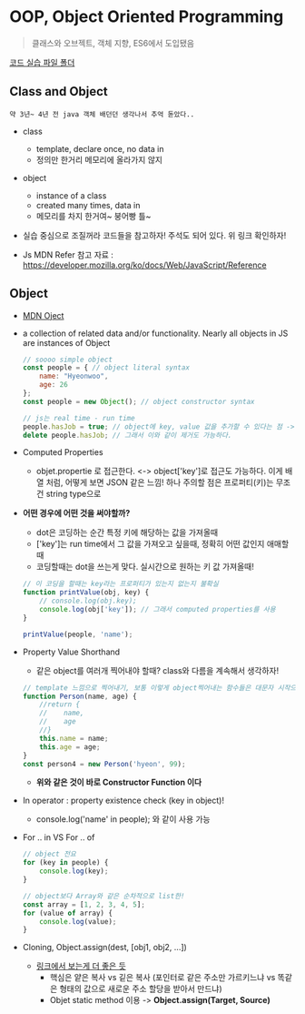 # OOP, Object Oriented Programming

> 클래스와 오브젝트, 객체 지향, ES6에서 도입됐음

[코드 실습 파일 폴더](https://github.com/Nuung/all-about-javascript/tree/master/Javscript-OOP/Class)

###

## Class and Object

``` 약 3년~ 4년 전 java 객체 배던던 생각나서 추억 돋았다.. ```

- class
    - template, declare once, no data in
    - 정의만 한거리 메모리에 올라가지 않지

- object 
    - instance of a class
    - created many times, data in
    - 메모리를 차지 한거여~ 붕어빵 틀~

- 실습 중심으로 조질꺼라 코드들을 참고하자! 주석도 되어 있다. 위 링크 확인하자! 

- Js MDN Refer 참고 자료 : https://developer.mozilla.org/ko/docs/Web/JavaScript/Reference 


## Object

- [MDN Oject](https://developer.mozilla.org/ko/docs/Web/JavaScript/Reference/Global_Objects/Object)


- a collection of related data and/or functionality. Nearly all objects in JS are instances of Object

    ```javascript
    // soooo simple object
    const people = { // object literal syntax
        name: "Hyeonwoo",
        age: 26
    };
    const people = new Object(); // object constructor syntax

    // js는 real time - run time 
    people.hasJob = true; // object에 key, value 값을 추가할 수 있다는 점 -> 지양
    delete people.hasJob; // 그래서 이와 같이 제거도 가능하다. 
    ```

- Computed Properties
    - objet.propertie 로 접근한다. <-> object['key']로 접근도 가능하다. 이게 배열 처럼, 어떻게 보면 JSON 같은 느낌! 하나 주의할 점은 프로퍼티(키)는 무조건 string type으로

- **어떤 경우에 어떤 것을 써야할까?**
    - dot은 코딩하는 순간 특정 키에 해당하는 값을 가져올때
    - ['key']는 run time에서 그 값을 가져오고 싶을때, 정확히 어떤 값인지 애매할때
    - 코딩할때는 dot을 쓰는게 맞다. 실시간으로 원하는 키 값 가져올때!

    ```javascript
    // 이 코딩을 할때는 key라는 프로퍼티가 있는지 없는지 불확실
    function printValue(obj, key) { 
        // console.log(obj.key);
        console.log(obj['key']); // 그래서 computed properties를 사용 
    }

    printValue(people, 'name');

    ```

- Property Value Shorthand
    - 같은 object를 여러개 찍어내야 할때? class와 다름을 계속해서 생각하자! 

    ```javascript
    // template 느낌으로 찍어내기, 보통 이렇게 object찍어내는 함수들은 대문자 시작으로 암묵적 규칙이 있음. 그리고 return대신 아래와 같이 사용 
    function Person(name, age) {
        //return {
        //    name,
        //    age
        //}
        this.name = name;
        this.age = age;
    }
    const person4 = new Person('hyeon', 99);

    ```
    - **위와 같은 것이 바로 Constructor Function 이다**

- In operator : property existence check (key in object)!
    - console.log('name' in people); 와 같이 사용 가능 

- For .. in VS For .. of
    ```javascript
    // object 전요 
    for (key in people) {
        console.log(key);
    }

    // object보다 Array와 같은 순차적으로 list한! 
    const array = [1, 2, 3, 4, 5];
    for (value of array) {
        console.log(value);
    }
    ```

- Cloning, Object.assign(dest, [obj1, obj2, ...])
    - [링크에서 보는게 더 좋은 듯](https://junwoo45.github.io/2019-09-23-deep_clone/)
        - 핵심은 얕은 복사 vs 깉은 복사 (포인터로 같은 주소만 가르키느냐 vs 똑같은 형태의 값으로 새로운 주소 할당을 받아서 만드냐)
        - Objet static method 이용 -> **Object.assign(Target, Source)**

